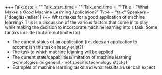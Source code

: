 +++
Talk_date = ""
Talk_start_time = ""
Talk_end_time = ""
Title = "What Makes a Good Machine Learning Application?"
Type = "talk"
Speakers = ["douglas-heller"]
+++
What makes for a good application of machine learning?  This is a discussion of the various factors that come in to play while making the decision to incorporate machine learning into a task.  Some factors include (but are not limited to) 
* The current status of an application (i.e. does an application to accomplish this task already exist?)
* The task to which machine learning will be applied
* The current state/capabilities/limitation of machine learning technologies (in general - not specific technology stacks) 
* Examples of machine learning tasks and what results a user can expect

